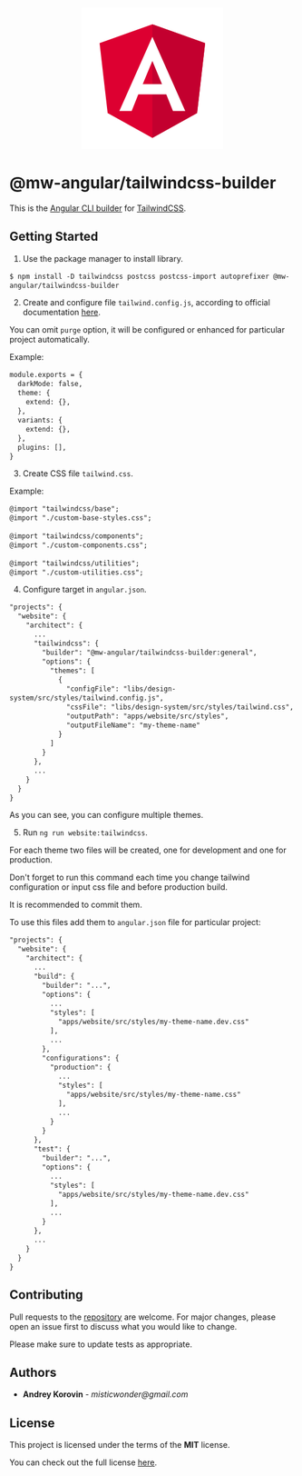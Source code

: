 <p align="center">
  <img width="250" height="250" src="https://raw.githubusercontent.com/mw-angular/toolbox/main/logo.png">
</p>

# @mw-angular/tailwindcss-builder

This is the [Angular CLI builder](https://angular.io/guide/cli-builder) for [TailwindCSS](https://tailwindcss.com/).

## Getting Started

1. Use the package manager to install library.

```
$ npm install -D tailwindcss postcss postcss-import autoprefixer @mw-angular/tailwindcss-builder
```

2. Create and configure file `tailwind.config.js`, according to official documentation [here](https://tailwindcss.com/docs/configuration).

You can omit `purge` option, it will be configured or enhanced for particular project automatically.

Example:

```
module.exports = {
  darkMode: false,
  theme: {
    extend: {},
  },
  variants: {
    extend: {},
  },
  plugins: [],
}
```

3. Create CSS file `tailwind.css`. 
   
Example:

```
@import "tailwindcss/base";
@import "./custom-base-styles.css";

@import "tailwindcss/components";
@import "./custom-components.css";

@import "tailwindcss/utilities";
@import "./custom-utilities.css";
```

4. Configure target in `angular.json`.

```
"projects": {
  "website": {
    "architect": {
      ...
      "tailwindcss": {
        "builder": "@mw-angular/tailwindcss-builder:general",
        "options": {
          "themes": [
            {
              "configFile": "libs/design-system/src/styles/tailwind.config.js",
              "cssFile": "libs/design-system/src/styles/tailwind.css",
              "outputPath": "apps/website/src/styles",
              "outputFileName": "my-theme-name"
            }
          ]
        }
      },
      ...
    }
  }
}
```

As you can see, you can configure multiple themes.

5. Run `ng run website:tailwindcss`.

For each theme two files will be created, one for development and one for production.

Don't forget to run this command each time you change tailwind configuration or input css file and before production build.

It is recommended to commit them. 

To use this files add them to `angular.json` file for particular project:

```
"projects": {
  "website": {
    "architect": {
      ...
      "build": {
        "builder": "...",
        "options": {
          ...
          "styles": [
            "apps/website/src/styles/my-theme-name.dev.css"
          ],
          ...
        },
        "configurations": {
          "production": {
            ...
            "styles": [
              "apps/website/src/styles/my-theme-name.css"
            ],
            ...
          }
        }
      },
      "test": {
        "builder": "...",
        "options": {
          ...
          "styles": [
            "apps/website/src/styles/my-theme-name.dev.css"
          ],
          ...
        }
      },
      ...
    }
  }
}
```

## Contributing

Pull requests to the [repository](https://github.com/mw-angular/toolbox) are welcome.
For major changes, please open an issue first to discuss what you would like to change.

Please make sure to update tests as appropriate.

## Authors

- **Andrey Korovin** - _misticwonder@gmail.com_

## License

This project is licensed under the terms of the **MIT** license.

You can check out the full license [here](https://raw.githubusercontent.com/mw-angular/toolbox/main/libs/mw-angular/tailwindcss-builder/LICENSE).
